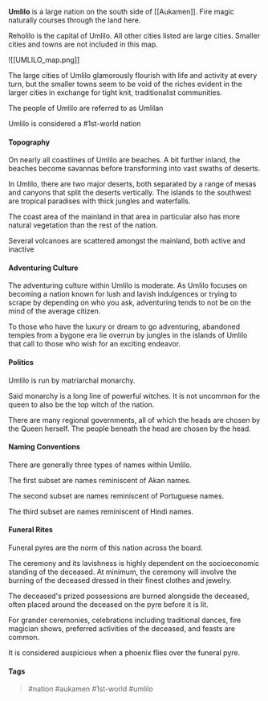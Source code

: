**Umlilo** is a large nation on the south side of [[Aukamen]]. Fire magic naturally courses through the land here. 

Reholilo is the capital of Umlilo. All other cities listed are large cities. Smaller cities and towns are not included in this map.

![[UMLILO_map.png]]

The large cities of Umlilo glamorously flourish with life and activity at every turn, but the smaller towns seem to be void of the riches evident in the larger cities in exchange for tight knit, traditionalist communities.

The people of Umlilo are referred to as Umlilan 

Umlilo is considered a #1st-world nation
#### Topography

On nearly all coastlines of Umlilo are beaches. A bit further inland, the beaches become savannas before transforming into vast swaths of deserts. 

In Umlilo, there are two major deserts, both separated by a range of mesas and canyons that split the deserts vertically. The islands to the southwest are tropical paradises with thick jungles and waterfalls. 

The coast area of the mainland in that area in particular also has more natural vegetation than the rest of the nation. 

Several volcanoes are scattered amongst the mainland, both active and inactive
#### Adventuring Culture

The adventuring culture within Umlilo is moderate. As Umlilo focuses on becoming a nation known for lush and lavish indulgences or trying to scrape by depending on who you ask, adventuring tends to not be on the mind of the average citizen.

To those who have the luxury or dream to go adventuring, abandoned temples from a bygone era lie overrun by jungles in the islands of Umlilo that call to those who wish for an exciting endeavor.
#### Politics

Umlilo is run by matriarchal monarchy. 

Said monarchy is a long line of powerful witches. It is not uncommon for the queen to also be the top witch of the nation. 

There are many regional governments, all of which the heads are chosen by the Queen herself. The people beneath the head are chosen by the head.
#### Naming Conventions

There are generally three types of names within Umlilo. 

The first subset are names reminiscent of Akan names. 

The second subset are names reminiscent of Portuguese names. 

The third subset are names reminiscent of Hindi names.
#### Funeral Rites

Funeral pyres are the norm of this nation across the board. 

The ceremony and its lavishness is highly dependent on the socioeconomic standing of the deceased. At minimum, the ceremony will involve the burning of the deceased dressed in their finest clothes and jewelry. 

The deceased's prized possessions are burned alongside the deceased, often placed around the deceased on the pyre before it is lit. 

For grander ceremonies, celebrations including traditional dances, fire magician shows, preferred activities of the deceased, and feasts are common.

It is considered auspicious when a phoenix flies over the funeral pyre.

#### Tags
> #nation  #aukamen #1st-world #umlilo